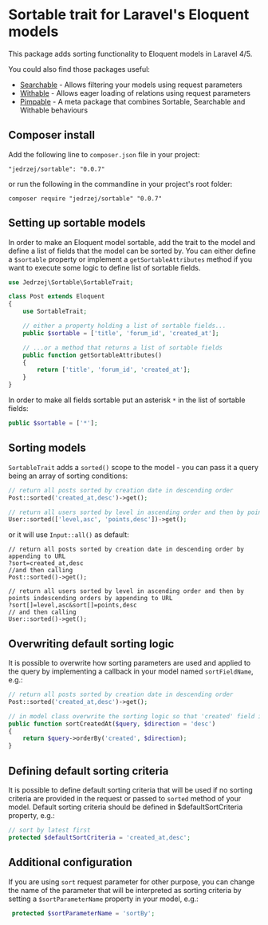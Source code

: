 # Sortable trait for Laravel's Eloquent models

This package adds sorting functionality to Eloquent models in Laravel 4/5.

You could also find those packages useful:

- [Searchable](https://github.com/jedrzej/searchable) - Allows filtering your models using request parameters
- [Withable](https://github.com/jedrzej/withable) - Allows eager loading of relations using request parameters
- [Pimpable](https://github.com/jedrzej/pimpable) - A meta package that combines Sortable, Searchable and Withable behaviours

## Composer install

Add the following line to `composer.json` file in your project:

    "jedrzej/sortable": "0.0.7"

or run the following in the commandline in your project's root folder:

    composer require "jedrzej/sortable" "0.0.7"

## Setting up sortable models

In order to make an Eloquent model sortable, add the trait to the model and define a list of fields that the model can be sorted by.
You can either define a `$sortable` property or implement a `getSortableAttributes` method if you want to execute some logic to define
list of sortable fields.

```php
use Jedrzej\Sortable\SortableTrait;

class Post extends Eloquent
{
    use SortableTrait;

    // either a property holding a list of sortable fields...
    public $sortable = ['title', 'forum_id', 'created_at'];

    // ...or a method that returns a list of sortable fields
    public function getSortableAttributes()
    {
        return ['title', 'forum_id', 'created_at'];
    }
}
```

In order to make all fields sortable put an asterisk `*` in the list of sortable fields:

```php
public $sortable = ['*'];
```

## Sorting models

`SortableTrait` adds a `sorted()` scope to the model - you can pass it a query being an array of sorting conditions:

```php
// return all posts sorted by creation date in descending order
Post::sorted('created_at,desc')->get();

// return all users sorted by level in ascending order and then by points indescending orders
User::sorted(['level,asc', 'points,desc'])->get();
```
or it will use `Input::all()` as default:

    // return all posts sorted by creation date in descending order by appending to URL
    ?sort=created_at,desc
    //and then calling
    Post::sorted()->get();

    // return all users sorted by level in ascending order and then by points indescending orders by appending to URL
    ?sort[]=level,asc&sort[]=points,desc
    // and then calling
    User::sorted()->get();

## Overwriting default sorting logic

It is possible to overwrite how sorting parameters are used and applied to the query by implementing a callback in your
model named `sortFieldName`, e.g.:
```php
// return all posts sorted by creation date in descending order
Post::sorted('created_at,desc')->get();

// in model class overwrite the sorting logic so that 'created' field is used instead of 'created_at'
public function sortCreatedAt($query, $direction = 'desc')
{
    return $query->orderBy('created', $direction);
}
```

## Defining default sorting criteria

It is possible to define default sorting criteria that will be used if no sorting criteria are provided in the request or
passed to `sorted` method of your model. Default sorting criteria should be defined in $defaultSortCriteria property, e.g.:

```php
// sort by latest first
protected $defaultSortCriteria = 'created_at,desc';
```

## Additional configuration

 If you are using `sort` request parameter for other purpose, you can change the name of the parameter that will be
 interpreted as sorting criteria by setting a `$sortParameterName` property in your model, e.g.:
```php
 protected $sortParameterName = 'sortBy';
```
